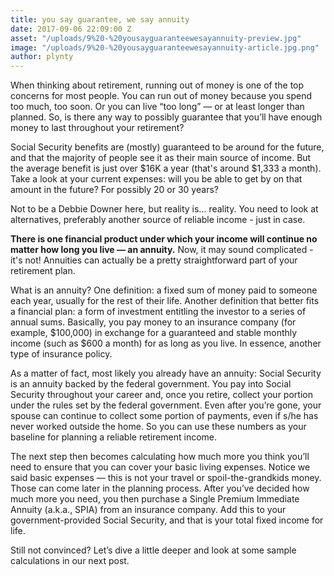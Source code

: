 ```yaml
---
title: you say guarantee, we say annuity
date: 2017-09-06 22:09:00 Z
asset: "/uploads/9%20-%20yousayguaranteewesayannuity-preview.jpg"
image: "/uploads/9%20-%20yousayguaranteewesayannuity-article.jpg.png"
author: plynty
---
```


When thinking about retirement, running out of money is one of the top concerns for most people. You can run out of money because you spend too much, too soon. Or you can live “too long” — or at least longer than planned. So, is there any way to possibly guarantee that you’ll have enough money to last throughout your retirement?
<!--more-->

Social Security benefits are (mostly) guaranteed to be around for the future, and that the majority of people see it as their main source of income. But the average benefit is just over $16K a year (that's around $1,333 a month). Take a look at your current expenses: will you be able to get by on that amount in the future? For possibly 20 or 30 years?

Not to be a Debbie Downer here, but reality is... reality. You need to look at alternatives, preferably another source of reliable income - just in case. 

**There is one financial product under which your income will continue no matter how long you live — an annuity.** Now, it may sound complicated - it's not! Annuities can actually be a pretty straightforward part of your retirement plan.
 
What is an annuity? One definition: a fixed sum of money paid to someone each year, usually for the rest of their life. Another definition that better fits a financial plan: a form of investment entitling the investor to a series of annual sums. Basically, you pay money to an insurance company (for example, $100,000) in exchange for a guaranteed and stable monthly income (such as $600 a month) for as long as you live. In essence, another type of insurance policy.

As a matter of fact, most likely you already have an annuity: Social Security is an annuity backed by the federal government. You pay into Social Security throughout your career and, once you retire, collect your portion under the rules set by the federal government. Even after you’re gone, your spouse can continue to collect some portion of payments, even if s/he has never worked outside the home. So you can use these numbers as your baseline for planning a reliable retirement income.

The next step then becomes calculating how much more you think you’ll need to ensure that you can cover your basic living expenses. Notice we said basic expenses — this is not your travel or spoil-the-grandkids money. Those can come later in the planning process. After you’ve decided how much more you need, you then purchase a Single Premium Immediate Annuity (a.k.a., SPIA) from an insurance company. Add this to your government-provided Social Security, and that is your total fixed income for life.

Still not convinced? Let’s dive a little deeper and look at some sample calculations in our next post.